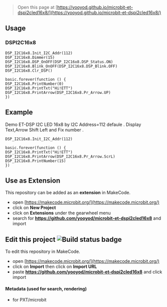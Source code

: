 
> Open this page at [https://yooyod.github.io/microbit-et-dspi2cled16x8/](https://yooyod.github.io/microbit-et-dspi2cled16x8/)


## Usage

### DSPI2C16x8

```blocks
DSP_I2C16x8.Init_I2C_Addr(112)
DSP_I2C16x8.Dimmer(15)
DSP_I2C16x8.DSP_OnOFF(DSP_I2C16x8.DSP_Status.ON)
DSP_I2C16x8.Blink_OnOFF(DSP_I2C16x8.DSP_Blink.OFF)
DSP_I2C16x8.Clr_DSP()

basic.forever(function () {
DSP_I2C16x8.PrintNumber(0)
DSP_I2C16x8.PrintTxt("Hi!ETT")
DSP_I2C16x8.PrintArrow(DSP_I2C16x8.Pr_Arrow.UP)
})
```

## Example

 Demo ET-DSP I2C LED 16x8 by I2C Address=112 defaule . Display Text,Arrow Shift Left and Fix number .

``` blocks 
DSP_I2C16x8.Init_I2C_Addr(112)

basic.forever(function () {
DSP_I2C16x8.PrintTxt("Hi!ETT")
DSP_I2C16x8.PrintArrow(DSP_I2C16x8.Pr_Arrow.ScrL)
DSP_I2C16x8.PrintNumber(15)
})
```

## Use as Extension

This repository can be added as an **extension** in MakeCode.

* open [https://makecode.microbit.org/](https://makecode.microbit.org/)
* click on **New Project**
* click on **Extensions** under the gearwheel menu
* search for **https://github.com/yooyod/microbit-et-dspi2cled16x8** and import

## Edit this project ![Build status badge](https://github.com/yooyod/microbit-et-dspi2cled16x8/workflows/MakeCode/badge.svg)

To edit this repository in MakeCode.

* open [https://makecode.microbit.org/](https://makecode.microbit.org/)
* click on **Import** then click on **Import URL**
* paste **https://github.com/yooyod/microbit-et-dspi2cled16x8** and click import


#### Metadata (used for search, rendering)

* for PXT/microbit
<script src="https://makecode.com/gh-pages-embed.js"></script><script>makeCodeRender("{{ site.makecode.home_url }}", "{{ site.github.owner_name }}/{{ site.github.repository_name }}");</script>
